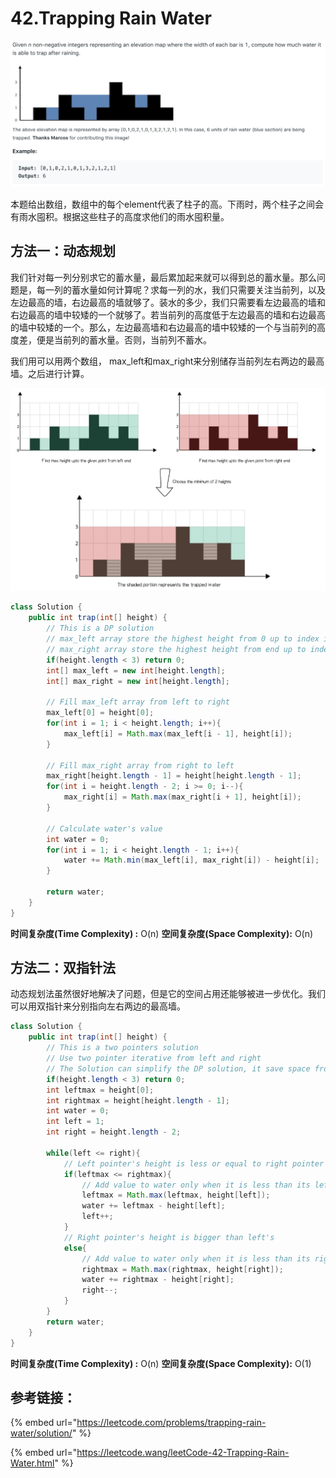 # 42.Trapping Rain Water

![](.gitbook/assets/image%20%288%29.png)

本题给出数组，数组中的每个element代表了柱子的高。下雨时，两个柱子之间会有雨水囤积。根据这些柱子的高度求他们的雨水囤积量。

## 方法一：动态规划

我们针对每一列分别求它的蓄水量，最后累加起来就可以得到总的蓄水量。那么问题是，每一列的蓄水量如何计算呢？求每一列的水，我们只需要关注当前列，以及左边最高的墙，右边最高的墙就够了。装水的多少，我们只需要看左边最高的墙和右边最高的墙中较矮的一个就够了。若当前列的高度低于左边最高的墙和右边最高的墙中较矮的一个。那么，左边最高墙和右边最高的墙中较矮的一个与当前列的高度差，便是当前列的蓄水量。否则，当前列不蓄水。

我们用可以用两个数组， max\_left和max\_right来分别储存当前列左右两边的最高墙。之后进行计算。

![](.gitbook/assets/image%20%285%29.png)

```java
class Solution {
    public int trap(int[] height) {
        // This is a DP solution
        // max_left array store the highest height from 0 up to index i
        // max_right array store the highest height from end up to index i
        if(height.length < 3) return 0;
        int[] max_left = new int[height.length];
        int[] max_right = new int[height.length];
        
        // Fill max_left array from left to right
        max_left[0] = height[0];
        for(int i = 1; i < height.length; i++){
            max_left[i] = Math.max(max_left[i - 1], height[i]);
        }
        
        // Fill max_right array from right to left
        max_right[height.length - 1] = height[height.length - 1];
        for(int i = height.length - 2; i >= 0; i--){
            max_right[i] = Math.max(max_right[i + 1], height[i]);
        }
        
        // Calculate water's value
        int water = 0;
        for(int i = 1; i < height.length - 1; i++){
            water += Math.min(max_left[i], max_right[i]) - height[i];
        }
        
        return water;
    }
}
```

**时间复杂度\(Time Complexity\) :** O\(n\)          **空间复杂度\(Space Complexity\):** O\(n\)

## 方法二：双指针法

动态规划法虽然很好地解决了问题，但是它的空间占用还能够被进一步优化。我们可以用双指针来分别指向左右两边的最高墙。

```java
class Solution {
    public int trap(int[] height) {
        // This is a two pointers solution
        // Use two pointer iterative from left and right
        // The Solution can simplify the DP solution, it save space from DP. 
        if(height.length < 3) return 0;
        int leftmax = height[0];
        int rightmax = height[height.length - 1];
        int water = 0;
        int left = 1;
        int right = height.length - 2;
        
        while(left <= right){
            // Left pointer's height is less or equal to right pointer
            if(leftmax <= rightmax){
                // Add value to water only when it is less than its left max
                leftmax = Math.max(leftmax, height[left]);
                water += leftmax - height[left];
                left++;
            }
            // Right pointer's height is bigger than left's
            else{
                // Add value to water only when it is less than its right max
                rightmax = Math.max(rightmax, height[right]);
                water += rightmax - height[right];
                right--;
            }
        }
        return water;
    }
}
```

**时间复杂度\(Time Complexity\) :** O\(n\)          **空间复杂度\(Space Complexity\):** O\(1\)

## 参考链接：

{% embed url="https://leetcode.com/problems/trapping-rain-water/solution/" %}

{% embed url="https://leetcode.wang/leetCode-42-Trapping-Rain-Water.html" %}




